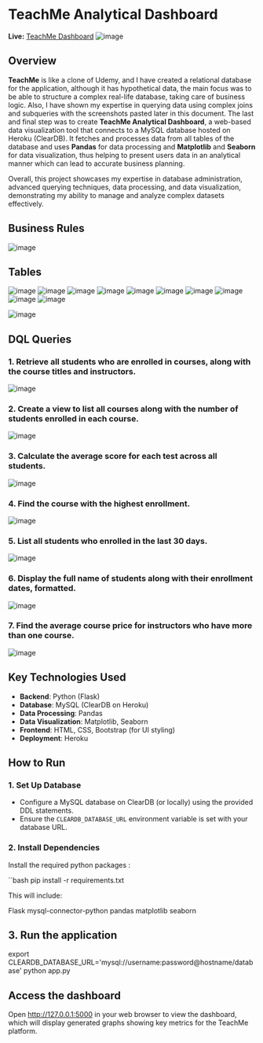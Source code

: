 # **TeachMe Analytical Dashboard**

**Live:** [TeachMe Dashboard](https://teachmestats.netlify.app/)
![image](https://github.com/user-attachments/assets/b2be0497-39ee-42a1-89a6-ae043e9729b1)


## **Overview**
**TeachMe** is like a clone of Udemy, and I have created a relational database for the application, although it has hypothetical data, the main focus was to be able to structure a complex real-life database, taking care of business logic. Also, I have shown my expertise in querying data using complex joins and subqueries with the screenshots pasted later in this document. The last and final step was to create **TeachMe Analytical Dashboard**, a web-based data visualization tool that connects to a MySQL database hosted on Heroku (ClearDB). It fetches and processes data from all tables of the database and uses **Pandas** for data processing and **Matplotlib** and **Seaborn** for data visualization, thus helping to present users data in an analytical manner which can lead to accurate business planning. 

Overall, this project showcases my expertise in database administration, advanced querying techniques, data processing, and data visualization, demonstrating my ability to manage and analyze complex datasets effectively.

## Business Rules
![image](https://github.com/user-attachments/assets/7db9ab08-a349-4b42-8d5e-210ae3b6864c)

## Tables
![image](https://github.com/user-attachments/assets/ef5aaa23-b760-450a-8baa-521483f83524)
![image](https://github.com/user-attachments/assets/4839e9be-5ac7-4fd7-b152-c8e61e2ebb51)
![image](https://github.com/user-attachments/assets/0a5ab28e-850c-4052-8158-364afaf7929a)
![image](https://github.com/user-attachments/assets/37bd07e9-c1d0-44a1-af2c-833d40ee72e0)
![image](https://github.com/user-attachments/assets/f2838545-cd64-421e-988e-8178b55f0705)
![image](https://github.com/user-attachments/assets/a1ba7bce-9177-42b2-b7f5-f377330f05f3)
![image](https://github.com/user-attachments/assets/5c593b7c-3f6b-48fa-a7fd-3e1a9dc127b2)
![image](https://github.com/user-attachments/assets/76e76c7a-ac41-429c-8846-b942ccc881d7)
![image](https://github.com/user-attachments/assets/59664f48-62ac-4b41-95e0-da1d2c63d266)
![image](https://github.com/user-attachments/assets/c0153963-e78b-407b-b027-67fc9c7afe41)

![image](https://github.com/user-attachments/assets/fae35539-1e89-482d-b008-859f967b0b19)

## DQL Queries
### 1. Retrieve all students who are enrolled in courses, along with the course titles and instructors.
![image](https://github.com/user-attachments/assets/deeef541-7e33-4614-8888-df9c83d4d7e2)


### 2. Create a view to list all courses along with the number of students enrolled in each course.
![image](https://github.com/user-attachments/assets/8e690441-cad2-4b07-8417-8a272453d46c)

### 3. Calculate the average score for each test across all students.
![image](https://github.com/user-attachments/assets/39c0f1f1-d9bc-4760-bf80-770dee5634f4)

### 4. Find the course with the highest enrollment.
![image](https://github.com/user-attachments/assets/02a4be57-1ef0-44f0-95b5-55e9068eba87)

### 5. List all students who enrolled in the last 30 days.
![image](https://github.com/user-attachments/assets/eef4429e-c5a1-454e-a9da-cf065b9231b0)

### 6. Display the full name of students along with their enrollment dates, formatted.
![image](https://github.com/user-attachments/assets/2532d440-4e51-42a7-b246-1cf934320c11)

### 7. Find the average course price for instructors who have more than one course.
![image](https://github.com/user-attachments/assets/48ca9073-ecb5-4cef-ac1c-4cc42001ef04)

## **Key Technologies Used**
- **Backend**: Python (Flask)
- **Database**: MySQL (ClearDB on Heroku)
- **Data Processing**: Pandas
- **Data Visualization**: Matplotlib, Seaborn
- **Frontend**: HTML, CSS, Bootstrap (for UI styling)
- **Deployment**: Heroku



## **How to Run**

### **1. Set Up Database**
- Configure a MySQL database on ClearDB (or locally) using the provided DDL statements.
- Ensure the `CLEARDB_DATABASE_URL` environment variable is set with your database URL.

### **2. Install Dependencies**
Install the required python packages :

``bash
pip install -r requirements.txt

This will include:

Flask
mysql-connector-python
pandas
matplotlib
seaborn

## **3. Run the application**
export CLEARDB_DATABASE_URL='mysql://username:password@hostname/database'
python app.py

## **Access the dashboard**
Open http://127.0.0.1:5000 in your web browser to view the dashboard, which will display generated graphs showing key metrics for the TeachMe platform.

